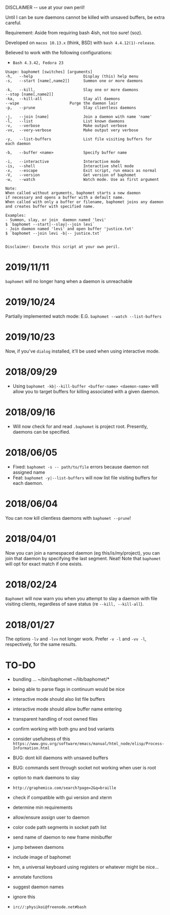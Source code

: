 

DISCLAIMER -- use at your own peril!

Until I can be sure daemons cannot be killed with unsaved buffers, be extra careful.

Requirement: Aside from requiring bash 4ish, not too sure! (soz).

Developed on `macos 10.13.x` (think, BSD) with `bash 4.4.12(1)-release`.

Believed to work with the following configurations:
* `Bash 4.3.42, Fedora 23`


```text
Usage: baphomet [switches] [arguments]
-h,   --help                      Display (this) help menu
-s,   --start [name[,name2]]      Summon one or more daemons

-k,   --kill,                     Slay one or more daemons
--stop [name[,name2]]
-ka,  --kill-all                  Slay all daemons
--wipe                      Purge the daemon lair
-p,   --prune                     Slay clientless daemons

-j,   --join [name]               Join a daemon with name 'name'
-l,   --list                      List known daemons
-v,   --verbose                   Make output verbose
-vv,  --very-verbose              Make output very verbose

-y,   --list-buffers              List file visiting buffers for
each daemon

-b,   --buffer <name>             Specify buffer name

-i,   --interactive               Interactive mode
-is,  --shell                     Interactive shell mode
-x,   --escape                    Exit script, run emacs as normal
-V,   --version                   Get version of baphomet
-w,   --watch                     Watch mode. Use as first argument

Note:
When called without arguments, baphomet starts a new daemon
if necessary and opens a buffer with a default name.
When called with only a buffer or filename, baphomet joins any daemon
and creates buffer with specified name.

Examples:
- Summon, slay, or join  daemon named 'levi'
$ `baphomet --start|--slay|--join levi`
- Join daemon named 'levi' and open buffer 'justice.txt'
$ `baphomet --join levi -b|-- justice.txt`


Disclaimer: Execute this script at your own peril.

```
2019/11/11
===
`baphomet` will no longer hang when a daemon is unreachable

2019/10/24
===
Partially implemented watch mode: E.G. `baphomet --watch --list-buffers`

2019/10/23
===
Now, if you've `dialog` installed, it'll be used when using interactive mode.


2018/09/29
===
* Using `baphomet -kb|--kill-buffer <buffer-name> <daemon-name>` will allow you to target buffers for killing associated with a given daemon.

2018/09/16
===
* Will now check for and read `.baphomet` is project root. Presently, daemons can be specified.



2018/06/05
===
* Fixed: `baphomet -s -- path/to/file` errors because daemon not assigned name
* Feat: `baphomet -y|--list-buffers` will now list file visiting buffers for each daemon.


2018/06/04
===
You can now kill clientless daemons with `baphomet --prune`!

2018/04/01
===
Now you can join a namespaced daemon (eg this/is/my/project), you can join that daemon by specifying the last segment. Neat! Note that `baphomet` will opt for exact match if one exists.


2018/02/24
===
`Baphomet` will now warn you when you attempt to slay a daemon with file visiting clients, regardless of save status (re `--kill, --kill-all`).


2018/01/27
===
The options `-lv` and `-lvv` not longer work. Prefer `-v -l` and `-vv -l`, respectively, for the same results.



TO-DO
===
* bundling ... ~/bin/baphomet ~/lib/baphomet/*
* being able to parse flags in continuum would be nice
* interactive mode should also list file buffers
* interactive mode should allow buffer name entering
* transparent handling of root owned files
* confirm working with both gnu and bsd variants
* consider usefulness of this `https://www.gnu.org/software/emacs/manual/html_node/elisp/Process-Information.html`
* BUG: dont kill daemons with unsaved buffers
* BUG: commands sent through socket not working when user is root
* option to mark daemons to slay
* `http://graphemica.com/search?page=2&q=braille`
* check if compatible with gui version and xterm
* determine min requirements
* allow/ensure assign user to daemon
* color code path segments in socket path list
* send name of daemon to new frame minibuffer
* jump between daemons
* include image of baphomet
* hm, a universal keyboard using registers or whatever might be nice...
* annotate functions
* suggest daemon names

* ignore this
* `irc//:physikoi@freenode.net#bash`
